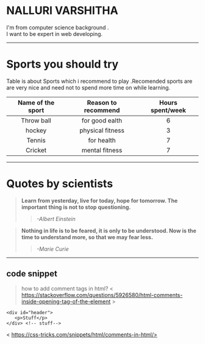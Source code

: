 # NALLURI VARSHITHA
I'm from computer science background . <br>I want to be expert in web developing.<br>

---

# Sports you should try 
Table is about Sports which i recommend to play .Recomended  sports are are very nice and need not to spend more time on  while learning.
 
| Name of the sport  |  Reason to recommend   | Hours spent/week |
| :--------------:    | :--------------:      | :--------------: |
| Throw ball          | for good ealth        | 6                |
| hockey              | physical fitness      |3                 |
| Tennis              | for health            | 7                |
|  Cricket            | mental fitness      | 7                  |

---

# Quotes by scientists
> **Learn from yesterday, live for today, hope for tomorrow. The important thing is not to stop questioning.**
>>    *-Albert Einstein* 

> **Nothing in life is to be feared, it is only to be understood. Now is the time to understand more, so that we may fear less.**
>>    *-Marie Curie*

---
## code snippet


> how to add  comment tags  in html? < https://stackoverflow.com/questions/5926580/html-comments-inside-opening-tag-of-the-element >

```
<div id="header">
   <p>Stuff</p>
</div> <!-- stuff--> 
```
< https://css-tricks.com/snippets/html/comments-in-html/>